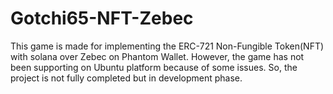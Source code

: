 # Gotchi65-NFT-Zebec
This game is made for implementing the  ERC-721 Non-Fungible Token(NFT) with solana over Zebec on Phantom Wallet.
However, the game has not been supporting on Ubuntu platform because of some issues. So, the project is not fully completed but in development phase.

